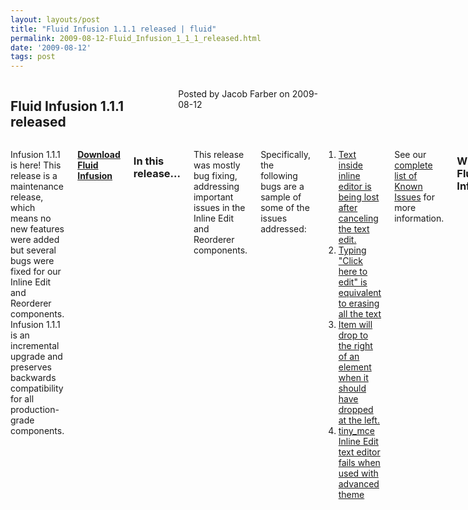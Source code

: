 ```yaml
---
layout: layouts/post
title: "Fluid Infusion 1.1.1 released | fluid"
permalink: 2009-08-12-Fluid_Infusion_1_1_1_released.html
date: '2009-08-12'
tags: post
---
```

<section class="row">
   <div class="medium-6 columns">
      <h2 class="fluid-web-emphasized-text">Fluid Infusion 1.1.1 released</h2>
      <p class="fluid-web-news-post-meta">
         Posted by Jacob Farber on 2009-08-12
      </p>
   </div>
   <div class="medium-6 columns">
      <p>Infusion 1.1.1 is here! This release is a maintenance release, which means no new features were added but several bugs were fixed for our Inline Edit and Reorderer components. Infusion 1.1.1 is an incremental upgrade and preserves backwards compatibility for all production-grade components.</p>
      <p><strong> <a href="https://github.com/fluid-project/infusion">Download Fluid Infusion</a> </strong></p>
      <h3>In this release...</h3>
      <p>This release was mostly bug fixing, addressing important issues in the Inline Edit and Reorderer components.</p>
      <p>Specifically, the following bugs are a sample of some of the issues addressed:</p>
      <ol>
         <li> <a href="http://issues.fluidproject.org/browse/FLUID-3077">Text inside inline editor is being lost after canceling the text edit.</a></li>
         <li>
            <a href="/browse/FLUID-1320">Typing &quot;Click here to edit&quot; is equivalent to erasing all the text</a>
         </li>
         <li> <a href="/browse/FLUID-2967">Item will drop to the right of an element when it should have dropped at the left.</a></li>
         <li><a href="/browse/FLUID-3054">tiny_mce Inline Edit text editor fails when used with advanced theme</a></li>
      </ol>
      <p>See our <a href="http://issues.fluidproject.org/secure/IssueNavigator.jspa?mode=hide&requestId=10251">complete list of Known Issues</a> for more information.</p>
      <h3>What is Fluid Infusion?</h3>
      <p>Fluid Infusion is an application framework for building usable and accessible user interfaces with JavaScript. Built on top of jQuery, Infusion takes a different approach to client-side development. At heart, Infusion is an open architecture designed to put you back in control of your application’s user experience. It includes a growing collection of UI components—reusable interactions that go deeper than most widgets. Created by a community of developers and interaction designers, Infusion components are built from the ground up with accessibility in mind. All of our designs can be used with assistive technologies, are fully controllable with the keyboard, and can be transformed to suit your users’ personal needs.</p>
      <p>Fluid Infusion includes a collection of our UI components, tutorials to help you get started, solid APIs to help you dive in, and the community to lend a hand.</p>
   </div>
</section>
